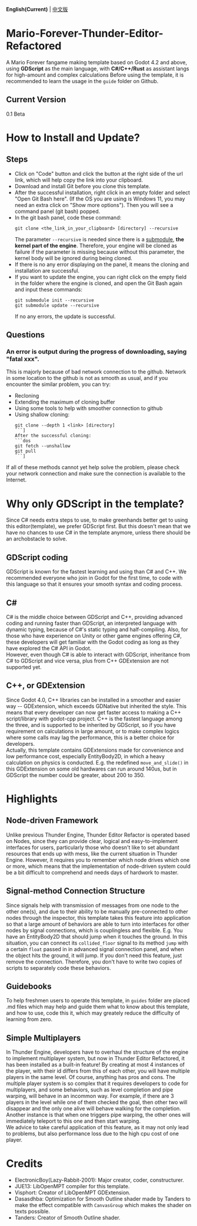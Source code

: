**English(Current)** | [中文版](README_CN.md)

# Mario-Forever-Thunder-Editor-Refactored
A Mario Forever fangame making template based on Godot 4.2 and above, using <b>GDScript</b> as the main language, with <b>C#/C++/Rust</b> as assistant langs for high-amount and complex calculations
Before using the template, it is recommended to learn the usage in the `guide` folder on Github.
## Current Version
0.1 Beta

# How to Install and Update?
## Steps
* Click on "Code" button and click the button at the right side of the url link, which will help copy the link into your clipboard.
* Download and install Git before you clone this template.
* After the successful installation, right click in an empty folder and select "Open Git Bash here". (If the OS you are using is Windows 11, you may need an extra click on "Show more options"). Then you will see a command panel (git bash) popped.
* In the git bash panel, code these command:
  ```dos
  git clone <the_link_in_your_clipboard> [directory] --recursive
  ```
  The parameter `--recursive` is needed since there is a [submodule](https://github.com/Thunder-Engine-Dev/Mario-Forever-Thunder-Editor-Refactored-Core-Engine), **the kernel part of the engine**. Therefore, your engine will be cloned as failure if the parameter is missing because without this parameter, the kernel body will be ignored during being cloned.
* If there is no any error displaying on the panel, it means the cloning and installation are successful.
* If you want to update the engine, you can right click on the empty field in the folder where the engine is cloned, and open the Git Bash again and input these commands:
  ```dos
  git submodule init --recursive
  git submodule update --recursive
  ```
  If no any errors, the update is successful.
## Questions
### An error is output during the progress of downloading, saying "fatal xxx".
This is majorly because of bad network connection to the github. Network in some location to the github is not as smooth as usual, and if you encounter the similar problem, you can try:
* Recloning
* Extending the maximum of cloning buffer
* Using some tools to help with smoother connection to github
* Using shallow cloning:
  ```dos
  git clone --depth 1 <link> [directory]
  ```]
  After the successful cloning:
  ```dos
  git fetch --unshallow
  git pull
  ```]
If all of these methods cannot yet help solve the problem, please check your network connection and make sure the connection is available to the Internet.


# Why only GDScript in the template?
Since C# needs extra steps to use, to make greenhands better get to using this editor(template), we prefer GDScript first. But this doesn't mean that we have no chances to use C# in the template anymore, unless there should be an archobstacle to solve.
## GDScript coding
GDScript is known for the fastest learning and using than C# and C++. We recommended everyone who join in Godot for the first time, to code with this language so that it ensures your smooth syntax and coding process.
## C#
C# is the middle choice between GDScript and C++, providing advanced coding and running faster than GDScript, an interpreted language with dynamic typing, because of C#'s static typing and half-compiling. Also, for those who have experience on Unity or other game engines offering C#, these developers will get familiar with the Godot coding as long as they have explored the C# API in Godot.  
However, even though C# is able to interact with GDScript, inheritance from C# to GDScript and vice versa, plus from C++ GDExtension are not supported yet.
## C++, or GDExtension
Since Godot 4.0, C++ libraries can be installed in a smoother and easier way -- GDExtension, which exceeds GDNative but inherited the style. This means that every developer can now get faster access to making a C++ script/library with godot-cpp project. C++ is the fastest language among the three, and is supported to be inherited by GDScript, so if you have requirement on calculations in large amount, or to make complex logics where some calls may lag the performance, this is a better choice for developers.  
Actually, this template contains GDExtensions made for convenience and low performance cost, especially EntityBody2D, in which a heavy calculation on physics is conducted. E.g. the redefined `move_and_slide()` in this GDExtension on some old hardwares can run around 140us, but in GDScript the number could be greater, about 200 to 350.

# Highlights
## Node-driven Framework
Unlike previous Thunder Engine, Thunder Editor Refactor is operated based on Nodes, since they can provide clear, logical and easy-to-implement interfaces for users, particularly those who doesn't like to set abundant resources that ends up with mess, like the current situation in Thunder Engine. However, it requires you to remember which node drives which one or more, which means that the implementation of node-driven system could be a bit difficult to comprehend and needs days of hardwork to master.
## Signal-method Connection Structure
Since signals help with transmission of messages from one node to the other one(s), and due to their ability to be manually pre-connected to other nodes through the inspector, this template takes this feature into application so that a large amount of behaviors are able to turn into interfaces for other nodes by signal connections, which is couplingless and flexible.
E.g. You have an EntityBody2D that should jump when it touches the ground. In this situation, you can connect its `collided_floor` signal to its method `jump` with a certain `float` passed in in advanced signal connection panel, and when the object hits the ground, it will jump. If you don't need this feature, just remove the connection. Therefore, you don't have to write two copies of scripts to separately code these behaviors.
## Guidebooks
To help freshmen users to operate this template, in `guides` folder are placed .md files which may help and guide them what to know about this template, and how to use, code this it, which may greately reduce the difficulty of learning from zero.
## Simple Multiplayers
In Thunder Engine, developers have to overhaul the structure of the engine to implement multiplayer system, but now in Thunder Editor Refactored, it has been installed as a built-in feature! By creating at most 4 instances of the player, with their id differs from this of each other, you will have multiple players in the same level. Of course, anything has pros and cons. The multiple player system is so complex that it requires developers to code for multiplayers, and some behaviors, such as level completion and pipe warping, will behave in an incommon way. For example, if there are 3 players in the level while one of them checked the goal, then other two will disappear and the only one alive will behave walking for the completion. Another instance is that when one triggers pipe warping, the other ones will immediately teleport to this one and then start warping.  
We advice to take careful application of this feature, as it may not only lead to problems, but also performance loss due to the high cpu cost of one player.

# Credits
* ElectronicBoy(Lazy-Rabbit-2001): Major creator, coder, constructurer.
* JUE13: LibOpenMPT compiler for this template.
* Visphort: Creator of LibOpenMPT GDExtension.
* Dasasdhba: Optimization for Smooth Outline shader made by Tanders to make the effect compatible with `CanvasGroup` which makes the shader on texts possible.
* Tanders: Creator of Smooth Outline shader.
